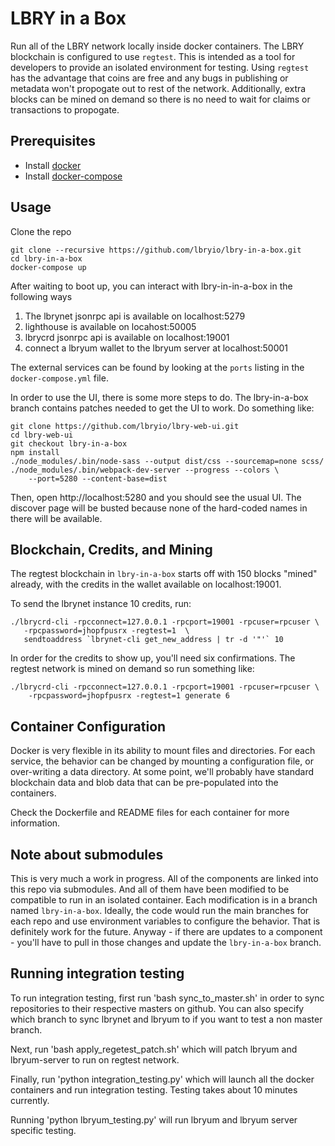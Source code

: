 # LBRY in a Box

Run all of the LBRY network locally inside docker containers. The LBRY
blockchain is configured to use `regtest`. This is intended as a tool
for developers to provide an isolated environment for testing.  Using
`regtest` has the advantage that coins are free and any bugs in
publishing or metadata won't propogate out to rest of the
network. Additionally, extra blocks can be mined on demand so there is
no need to wait for claims or transactions to propogate.

## Prerequisites 

- Install [docker](https://docs.docker.com/engine/installation/)
- Install [docker-compose](https://github.com/docker/compose/releases)

## Usage

Clone the repo

    git clone --recursive https://github.com/lbryio/lbry-in-a-box.git
    cd lbry-in-a-box
    docker-compose up

After waiting to boot up, you can interact with lbry-in-in-a-box in the following ways

 1. The lbrynet jsonrpc api is available on localhost:5279
 2. lighthouse is available on locahost:50005
 3. lbrycrd jsonrpc api is available on localhost:19001
 4. connect a lbryum wallet to the lbryum server at localhost:50001

The external services can be found by looking at the `ports` listing in the
`docker-compose.yml` file.

In order to use the UI, there is some more steps to do. The lbry-in-a-box
branch contains patches needed to get the UI to work.  Do something like:

    git clone https://github.com/lbryio/lbry-web-ui.git
    cd lbry-web-ui
    git checkout lbry-in-a-box
    npm install
    ./node_modules/.bin/node-sass --output dist/css --sourcemap=none scss/
    ./node_modules/.bin/webpack-dev-server --progress --colors \
        --port=5280 --content-base=dist

Then, open http://localhost:5280 and you should see the usual UI.
The discover page will be busted because none of the hard-coded names
in there will be available.


## Blockchain, Credits, and Mining

The regtest blockchain in `lbry-in-a-box` starts off with 150 blocks "mined"
already, with the credits in the wallet available on localhost:19001.

To send the lbrynet instance 10 credits, run:

    ./lbrycrd-cli -rpcconnect=127.0.0.1 -rpcport=19001 -rpcuser=rpcuser \
       -rpcpassword=jhopfpusrx -regtest=1  \
       sendtoaddress `lbrynet-cli get_new_address | tr -d '"'` 10


In order for the credits to show up, you'll need six confirmations. 
The regtest network is mined on demand so run something like:

    ./lbrycrd-cli -rpcconnect=127.0.0.1 -rpcport=19001 -rpcuser=rpcuser \
        -rpcpassword=jhopfpusrx -regtest=1 generate 6

## Container Configuration

Docker is very flexible in its ability to mount files and directories.
For each service, the behavior can be changed by mounting a
configuration file, or over-writing a data directory. At some point,
we'll probably have standard blockchain data and blob data that can be
pre-populated into the containers.

Check the Dockerfile and README files for each container for more information.

## Note about submodules

This is very much a work in progress. All of the components are linked
into this repo via submodules. And all of them have been modified to
be compatible to run in an isolated container. Each modification is in
a branch named `lbry-in-a-box`. Ideally, the code would run the main
branches for each repo and use environment variables to configure the
behavior. That is definitely work for the future.  Anyway - if there
are updates to a component - you'll have to pull in those changes and
update the `lbry-in-a-box` branch.

## Running integration testing

To run integration testing, first run 'bash sync_to_master.sh' in order
to sync repositories to their respective masters on github. You can also
specify which branch to sync lbrynet and lbryum to if you want to test
a non master branch.

Next, run 'bash apply_regetest_patch.sh' which will patch lbryum and
lbryum-server to run on regtest network.

Finally, run 'python integration_testing.py' which will launch all the
docker containers and run integration testing. Testing takes about 10 minutes
currently. 

Running 'python lbryum_testing.py' will run lbryum and lbryum server specific
testing.




